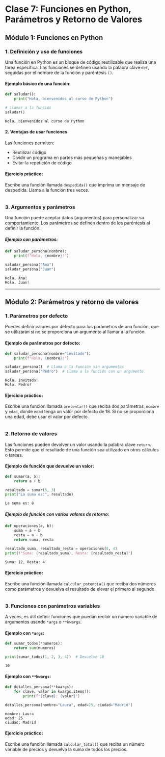 # Clase 7: Funciones en Python, Parámetros y Retorno de Valores

## Módulo 1: Funciones en Python

### 1. Definición y uso de funciones

Una función en Python es un bloque de código reutilizable que realiza una tarea específica. Las funciones se definen usando la palabra clave `def`, seguidas por el nombre de la función y paréntesis `()`.

#### Ejemplo básico de una función:


```python
def saludar():
    print("Hola, bienvenidos al curso de Python")

# Llamar a la función
saludar()
```

    Hola, bienvenidos al curso de Python


#### 2. Ventajas de usar funciones

Las funciones permiten:

- Reutilizar código
- Dividir un programa en partes más pequeñas y manejables
- Evitar la repetición de código

#### Ejercicio práctico:

Escribe una función llamada `despedida()` que imprima un mensaje de despedida. Llama a la función tres veces.


```python

```

### 3. Argumentos y parámetros

Una función puede aceptar datos (argumentos) para personalizar su comportamiento. Los parámetros se definen dentro de los paréntesis al definir la función.

##### Ejemplo con parámetros:


```python
def saludar_persona(nombre):
    print(f"Hola, {nombre}!")

saludar_persona("Ana")
saludar_persona("Juan")
```

    Hola, Ana!
    Hola, Juan!


--- 

## Módulo 2: Parámetros y retorno de valores

### 1. Parámetros por defecto

Puedes definir valores por defecto para los parámetros de una función, que se utilizarán si no se proporciona un argumento al llamar a la función.

#### Ejemplo de parámetros por defecto:


```python
def saludar_persona(nombre="invitado"):
    print(f"Hola, {nombre}!")

saludar_persona()  # Llama a la función sin argumentos
saludar_persona("Pedro")  # Llama a la función con un argumento
```

    Hola, invitado!
    Hola, Pedro!


#### Ejercicio práctico:

Escribe una función llamada `presentar()` que reciba dos parámetros, `nombre` y `edad`, donde `edad` tenga un valor por defecto de 18. Si no se proporciona una edad, debe usar el valor por defecto.


```python

```

### 2. Retorno de valores

Las funciones pueden devolver un valor usando la palabra clave `return`. Esto permite que el resultado de una función sea utilizado en otros cálculos o tareas.

#### Ejemplo de función que devuelve un valor:


```python
def sumar(a, b):
    return a + b

resultado = sumar(5, 3)
print("La suma es:", resultado)
```

    La suma es: 8


##### Ejemplo de función con varios valores de retorno:


```python
def operaciones(a, b):
    suma = a + b
    resta = a - b
    return suma, resta

resultado_suma, resultado_resta = operaciones(8, 4)
print(f"Suma: {resultado_suma}, Resta: {resultado_resta}")
```

    Suma: 12, Resta: 4


#### Ejercicio práctico:

Escribe una función llamada `calcular_potencia()` que reciba dos números como parámetros y devuelva el resultado de elevar el primero al segundo.


```python

```

### 3. Funciones con parámetros variables

A veces, es útil definir funciones que puedan recibir un número variable de argumentos usando `*args` o `**kwargs`.

#### Ejemplo con `*args`:


```python
def sumar_todos(*numeros):
    return sum(numeros)

print(sumar_todos(1, 2, 3, 4))  # Devuelve 10
```

    10


#### Ejemplo con `**kwargs`:


```python
def detalles_persona(**kwargs):
    for clave, valor in kwargs.items():
        print(f"{clave}: {valor}")

detalles_persona(nombre="Laura", edad=25, ciudad="Madrid")
```

    nombre: Laura
    edad: 25
    ciudad: Madrid


#### Ejercicio práctico:

Escribe una función llamada `calcular_total()` que reciba un número variable de precios y devuelva la suma de todos los precios.


```python

```
